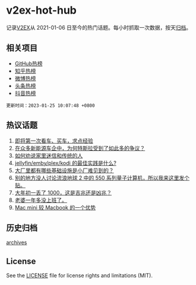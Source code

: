 # v2ex-hot-hub

 记录[V2EX](https://www.v2ex.com/)从 2021-01-06 日至今的热门话题。每小时抓取一次数据，按天[归档](archives)。
 
 ## 相关项目

- [GitHub热榜](https://github.com/it985/github-hot-hub)
- [知乎热榜](https://github.com/it985/zhihu-hot-hub)
- [微博热榜](https://github.com/it985/weibo-hot-hub)
- [头条热榜](https://github.com/it985/toutiao-hot-hub)
- [抖音热榜](https://github.com/it985/douyin-hot-hub)


 `更新时间：2023-01-25 10:07:48 +0800`

## 热议话题

1. [即将第一次看车、买车，求点经验](https://www.v2ex.com/t/910425)
1. [在众多新能源车企中，为何特斯拉受到了如此多的争议？](https://www.v2ex.com/t/910443)
1. [如何劝说家里迷信和传统的人](https://www.v2ex.com/t/910469)
1. [jellyfin/emby/plex/kodi 的最佳实践是什么?](https://www.v2ex.com/t/910440)
1. [大厂里都有哪些基础设施是小厂难见到的？](https://www.v2ex.com/t/910430)
1. [别的地方没人讨论流浪地球 2 中的 550 系列量子计算机，所以我来这里发个贴。](https://www.v2ex.com/t/910450)
1. [大年初一丢了 1000，这是吉兆还是凶兆？](https://www.v2ex.com/t/910487)
1. [老婆一年多没上班了。](https://www.v2ex.com/t/910475)
1. [Mac mini 较 Macbook 的一个优势](https://www.v2ex.com/t/910421)

## 历史归档

[archives](archives)

## License

See the [LICENSE](LICENSE) file for license rights and limitations (MIT).
